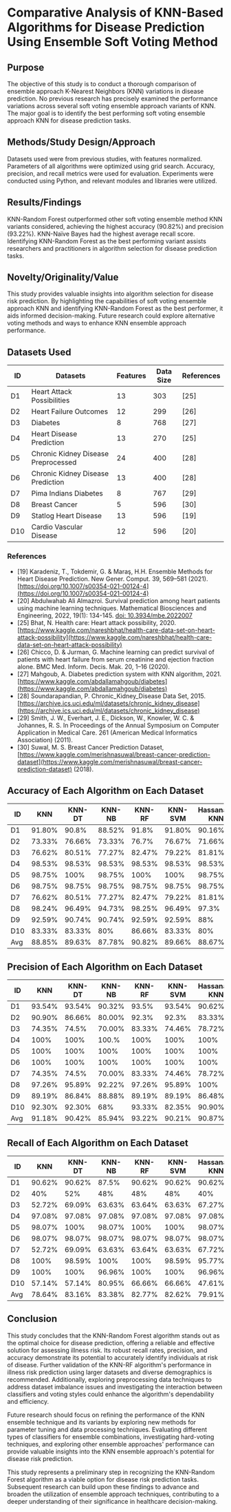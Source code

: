 # Comparative Analysis of KNN-Based Algorithms for Disease Prediction Using Ensemble Soft Voting Method

## Purpose
The objective of this study is to conduct a thorough comparison of ensemble approach K-Nearest Neighbors (KNN) variations in disease prediction. No previous research has precisely examined the performance variations across several soft voting ensemble approach variants of KNN. The major goal is to identify the best performing soft voting ensemble approach KNN for disease prediction tasks.

## Methods/Study Design/Approach
Datasets used were from previous studies, with features normalized. Parameters of all algorithms were optimized using grid search. Accuracy, precision, and recall metrics were used for evaluation. Experiments were conducted using Python, and relevant modules and libraries were utilized.

## Results/Findings
KNN-Random Forest outperformed other soft voting ensemble method KNN variants considered, achieving the highest accuracy (90.82%) and precision (93.22%). KNN-Naïve Bayes had the highest average recall score. Identifying KNN-Random Forest as the best performing variant assists researchers and practitioners in algorithm selection for disease prediction tasks.

## Novelty/Originality/Value
This study provides valuable insights into algorithm selection for disease risk prediction. By highlighting the capabilities of soft voting ensemble approach KNN and identifying KNN-Random Forest as the best performer, it aids informed decision-making. Future research could explore alternative voting methods and ways to enhance KNN ensemble approach performance.

## Datasets Used

| ID  | Datasets                              | Features | Data Size | References                                                                                         |
| --- | ------------------------------------- | -------- | --------- | -------------------------------------------------------------------------------------------------- |
| D1  | Heart Attack Possibilities            | 13       | 303       | [25]                                                                                               |
| D2  | Heart Failure Outcomes                | 12       | 299       | [26]                                                                                               |
| D3  | Diabetes                              | 8        | 768       | [27]                                                                                               |
| D4  | Heart Disease Prediction              | 13       | 270       | [25]                                                                                               |
| D5  | Chronic Kidney Disease Preprocessed   | 24       | 400       | [28]                                                                                               |
| D6  | Chronic Kidney Disease Prediction     | 13       | 400       | [28]                                                                                               |
| D7  | Pima Indians Diabetes                 | 8        | 767       | [29]                                                                                               |
| D8  | Breast Cancer                         | 5        | 596       | [30]                                                                                               |
| D9  | Statlog Heart Disease                 | 13       | 596       | [19]                                                                                               |
| D10 | Cardio Vascular Disease               | 12       | 596       | [20]                                                                                               |

### References
- [19] Karadeniz, T., Tokdemir, G. & Maraş, H.H. Ensemble Methods for Heart Disease Prediction. New Gener. Comput. 39, 569–581 (2021). [https://doi.org/10.1007/s00354-021-00124-4](https://doi.org/10.1007/s00354-021-00124-4)
- [20] Abdulwahab Ali Almazroi. Survival prediction among heart patients using machine learning techniques. Mathematical Biosciences and Engineering, 2022, 19(1): 134-145. [doi: 10.3934/mbe.2022007](http://doi.org/10.3934/mbe.2022007)
- [25] Bhat, N. Health care: Heart attack possibility, 2020. [https://www.kaggle.com/nareshbhat/health-care-data-set-on-heart-attack-possibility](https://www.kaggle.com/nareshbhat/health-care-data-set-on-heart-attack-possibility)
- [26] Chicco, D. & Jurman, G. Machine learning can predict survival of patients with heart failure from serum creatinine and ejection fraction alone. BMC Med. Inform. Decis. Mak. 20, 1–16 (2020).
- [27] Mahgoub, A. Diabetes prediction system with KNN algorithm, 2021. [https://www.kaggle.com/abdallamahgoub/diabetes](https://www.kaggle.com/abdallamahgoub/diabetes)
- [28] Soundarapandian, P. Chronic_Kidney_Disease Data Set, 2015. [https://archive.ics.uci.edu/ml/datasets/chronic_kidney_disease](https://archive.ics.uci.edu/ml/datasets/chronic_kidney_disease)
- [29] Smith, J. W., Everhart, J. E., Dickson, W., Knowler, W. C. & Johannes, R. S. In Proceedings of the Annual Symposium on Computer Application in Medical Care. 261 (American Medical Informatics Association) (2011).
- [30] Suwal, M. S. Breast Cancer Prediction Dataset, [https://www.kaggle.com/merishnasuwal/breast-cancer-prediction-dataset](https://www.kaggle.com/merishnasuwal/breast-cancer-prediction-dataset) (2018).


## Accuracy of Each Algorithm on Each Dataset

| ID  | KNN     | KNN-DT  | KNN-NB  | KNN-RF  | KNN-SVM | Hassanat-KNN |
| --- | ------- | ------- | ------- | ------- | ------- | ------------ |
| D1  | 91.80%  | 90.8%   | 88.52%  | 91.8%   | 91.80%  | 90.16%       |
| D2  | 73.33%  | 76.66%  | 73.33%  | 76.7%   | 76.67%  | 71.66%       |
| D3  | 76.62%  | 80.51%  | 77.27%  | 82.47%  | 79.22%  | 81.81%       |
| D4  | 98.53%  | 98.53%  | 98.53%  | 98.53%  | 98.53%  | 98.53%       |
| D5  | 98.75%  | 100%    | 98.75%  | 100%    | 100%    | 98.75%       |
| D6  | 98.75%  | 98.75%  | 98.75%  | 98.75%  | 98.75%  | 98.75%       |
| D7  | 76.62%  | 80.51%  | 77.27%  | 82.47%  | 79.22%  | 81.81%       |
| D8  | 98.24%  | 96.49%  | 94.73%  | 98.25%  | 96.49%  | 97.3%        |
| D9  | 92.59%  | 90.74%  | 90.74%  | 92.59%  | 92.59%  | 88%          |
| D10 | 83.33%  | 83.33%  | 80%     | 86.66%  | 83.33%  | 80%          |
| Avg | 88.85%  | 89.63%  | 87.78%  | 90.82%  | 89.66%  | 88.67%       |

## Precision of Each Algorithm on Each Dataset

| ID  | KNN     | KNN-DT  | KNN-NB  | KNN-RF  | KNN-SVM | Hassanat-KNN |
| --- | ------- | ------- | ------- | ------- | ------- | ------------ |
| D1  | 93.54%  | 93.54%  | 90.32%  | 93.5%   | 93.54%  | 90.62%       |
| D2  | 90.90%  | 86.66%  | 80.00%  | 92.3%   | 92.3%   | 83.33%       |
| D3  | 74.35%  | 74.5%   | 70.00%  | 83.33%  | 74.46%  | 78.72%       |
| D4  | 100%    | 100%    | 100.%   | 100%    | 100%    | 100%         |
| D5  | 100%    | 100%    | 100%    | 100%    | 100%    | 100%         |
| D6  | 100%    | 100%    | 100%    | 100%    | 100%    | 100%         |
| D7  | 74.35%  | 74.5%   | 70.00%  | 83.33%  | 74.46%  | 78.72%       |
| D8  | 97.26%  | 95.89%  | 92.22%  | 97.26%  | 95.89%  | 100%         |
| D9  | 89.19%  | 86.84%  | 88.88%  | 89.19%  | 89.19%  | 86.48%       |
| D10 | 92.30%  | 92.30%  | 68%     | 93.33%  | 82.35%  | 90.90%       |
| Avg | 91.18%  | 90.42%  | 85.94%  | 93.22%  | 90.21%  | 90.87%       |

## Recall of Each Algorithm on Each Dataset

| ID  | KNN     | KNN-DT  | KNN-NB  | KNN-RF  | KNN-SVM | Hassanat-KNN |
| --- | ------- | ------- | ------- | ------- | ------- | ------------ |
| D1  | 90.62%  | 90.62%  | 87.5%   | 90.62%  | 90.62%  | 90.62%       |
| D2  | 40%     | 52%     | 48%     | 48%     | 48%     | 40%          |
| D3  | 52.72%  | 69.09%  | 63.63%  | 63.64%  | 63.63%  | 67.27%       |
| D4  | 97.08%  | 97.08%  | 97.08%  | 97.08%  | 97.08%  | 97.08%       |
| D5  | 98.07%  | 100%    | 98.07%  | 100%    | 100%    | 98.07%       |
| D6  | 98.07%  | 98.07%  | 98.07%  | 98.07%  | 98.07%  | 98.07%       |
| D7  | 52.72%  | 69.09%  | 63.63%  | 63.64%  | 63.63%  | 67.72%       |
| D8  | 100%    | 98.59%  | 100%    | 100%    | 98.59%  | 95.77%       |
| D9  | 100%    | 100%    | 96.96%  | 100%    | 100%    | 96.96%       |
| D10 | 57.14%  | 57.14%  | 80.95%  | 66.66%  | 66.66%  | 47.61%       |
| Avg | 78.64%  | 83.16%  | 83.38%  | 82.77%  | 82.62%  | 79.91%       |

## Conclusion

This study concludes that the KNN-Random Forest algorithm stands out as the optimal choice for disease prediction, offering a reliable and effective solution for assessing illness risk. Its robust recall rates, precision, and accuracy demonstrate its potential to accurately identify individuals at risk of disease. Further validation of the KNN-RF algorithm's performance in illness risk prediction using larger datasets and diverse demographics is recommended. Additionally, exploring preprocessing data techniques to address dataset imbalance issues and investigating the interaction between classifiers and voting styles could enhance the algorithm's dependability and efficiency.

Future research should focus on refining the performance of the KNN ensemble technique and its variants by exploring new methods for parameter tuning and data processing techniques. Evaluating different types of classifiers for ensemble combinations, investigating hard-voting techniques, and exploring other ensemble approaches' performance can provide valuable insights into the KNN ensemble approach's potential for disease risk prediction.

This study represents a preliminary step in recognizing the KNN-Random Forest algorithm as a viable option for disease risk prediction tasks. Subsequent research can build upon these findings to advance and broaden the utilization of ensemble approach techniques, contributing to a deeper understanding of their significance in healthcare decision-making.

